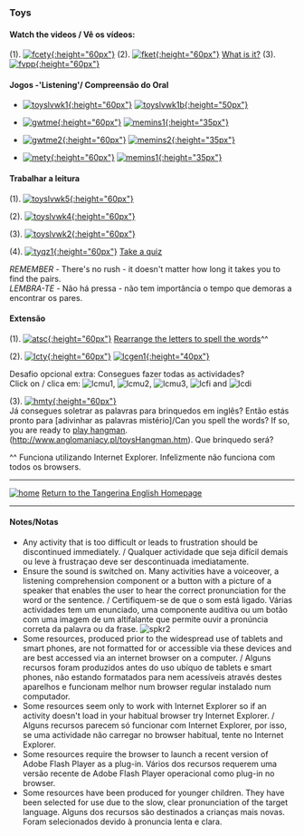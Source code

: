 <head>
<!-- Global site tag (gtag.js) - Google Analytics -->
<script async src="https://www.googletagmanager.com/gtag/js?id=UA-110947112-3"></script>
<script>
  window.dataLayer = window.dataLayer || [];
  function gtag(){dataLayer.push(arguments);}
  gtag('js', new Date());

  gtag('config', 'UA-110947112-3');
</script>
</head>

### Toys

#### Watch the videos / Vê os vídeos:  

<!---(1). [![wedt](/images/wedt.PNG)](https://www.youtube.com/watch?v=0tBTF6qV1ZY) [WOW English - Dangerous toys](https://www.youtube.com/watch?v=0tBTF6qV1ZY)
(2). [![wemt](/images/wemt.PNG)](https://www.youtube.com/watch?v=mMo8cWHXlck) [WOW English - Magic toys](https://www.youtube.com/watch?v=mMo8cWHXlck)-->

(1). [![fcety](/images/fkety.PNG){:height="60px"}](https://www.youtube.com/watch?v=gGxaTfzmuMI) (2). [![fket](/images/fket.PNG){:height="60px"}](https://www.youtube.com/watch?v=8-SWzpdcl6E) [What is it?](https://www.youtube.com/watch?v=8-SWzpdcl6E) (3). [![fvpp](/images/fvpp.PNG){:height="60px"}](https://www.youtube.com/watch?v=YI6VAsGlk7U)  
<!---Consegues dizer a palavra para cada brinquedo em inglês antes da imagem aparecer?  
Can you name each toy before the picture appears?-->  

#### Jogos -'Listening'/ Compreensão do Oral

* [![toyslvwk1](/images/toyslvwk1.PNG){:height="60px"}](https://www.liveworksheets.com/worksheets/en/English_as_a_Second_Language_(ESL)/Toys/Toys_(listen_and_choose)_ot1373gz) [![toyslvwk1b](/images/toyslvwk1b.PNG){:height="50px"}](https://www.liveworksheets.com/worksheets/en/English_as_a_Second_Language_(ESL)/Toys/Toys_(listen_and_choose)_ot1373gz)   

* [![gwtme](/images/gwtme.PNG){:height="60px"}](http://eslgamesworld.com/members/games/vocabulary/memoryaudio/toys2/index.html) [![memins1](/images/memins1.PNG){:height="35px"}](http://eslgamesworld.com/members/games/vocabulary/memoryaudio/toys2/index.html)  

* [![gwtme2](/images/gwtme2.PNG){:height="60px"}](http://www.eslgamesworld.com/members/games/vocabulary/memoryaudio/toys/index.html) [![memins2](/images/memins2.PNG){:height="35px"}](http://www.eslgamesworld.com/members/games/vocabulary/memoryaudio/toys/index.html)  

* [![mety](/images/mety.PNG){:height="60px"}](https://www.kidslearningville.com/toys-vocabulary-esl-memory-game/)  [![memins1](/images/memins1.PNG){:height="35px"}](https://www.kidslearningville.com/toys-vocabulary-esl-memory-game/)  

#### Trabalhar a leitura

(1). [![toyslvwk5](/images/toyslvwk5.PNG){:height="60px"}](https://www.liveworksheets.com/worksheets/en/English_as_a_Second_Language_(ESL)/Toys/My_toys_-_matching_dt7062cu)  
 
(2). [![toyslvwk4](/images/toyslvwk4.PNG){:height="60px"}](https://www.liveworksheets.com/worksheets/en/English_as_a_Second_Language_(ESL)/Toys/Toys_Vocabulary_ty74li)

(3). [![toyslvwk2](/images/toyslvwk2.PNG){:height="60px"}](https://www.liveworksheets.com/worksheets/en/English_as_a_Second_Language_(ESL)/Toys/Toys_(label_the_pictures)_vy1371ud)

(4). [![tyqz1](/images/tyqz1.PNG){:height="60px"}](http://www.english-4kids.com/quizzes/toys.htm) [Take a quiz](http://www.english-4kids.com/quizzes/toys.htm)

<!---#### Do you like to play memory? / Gostas de jogar 'memória'?  
(1). [![gwtme](/images/gwtme.PNG)](http://eslgamesworld.com/members/games/vocabulary/memoryaudio/toys2/index.html) [Liga as **palavras** com as imagens./Match the **words** with the pictures.](http://eslgamesworld.com/members/games/vocabulary/memoryaudio/toys2/index.html)

(2). [![gwtme2](/images/gwtme2.PNG)](http://www.eslgamesworld.com/members/games/vocabulary/memoryaudio/toys/index.html) [Liga as **frases** com as imagens./Match the **sentences** with the pictures.](http://www.eslgamesworld.com/members/games/vocabulary/memoryaudio/toys/index.html)

(3). [![mety](/images/mety.PNG)](https://www.kidslearningville.com/toys-vocabulary-esl-memory-game/) [Liga as **palavras** com as imagens./Match the **words** with the pictures.](https://www.kidslearningville.com/toys-vocabulary-esl-memory-game/)-->  

*REMEMBER* - There's no rush - it doesn't matter how long it takes you to find the pairs.  
*LEMBRA-TE* - Não há pressa - não tem importância o tempo que demoras a encontrar os pares. 

#### Extensão

<!---(1). Match the words to the pictures  
[![bcty1](/images/bcty1.PNG)](https://learnenglishkids.britishcouncil.org/en/word-games/toys-1) [Part 1](https://learnenglishkids.britishcouncil.org/en/word-games/toys-1)  
[![bcty2](/images/bcty2.PNG)](https://learnenglishkids.britishcouncil.org/en/word-games/toys-2) [Part 2](https://learnenglishkids.britishcouncil.org/en/word-games/toys-2)-->

(1). [![atsc](/images/atsc.PNG){:height="60px"}](http://www.anglomaniacy.pl/toysSpelling.htm) [Rearrange the letters to spell the words](http://www.anglomaniacy.pl/toysSpelling.htm)^^

(2). [![lcty](/images/lcty.PNG){:height="60px"}](http://www.learningchocolate.com/content/childrens-toys) [![lcgen1](/images/lcgen1.PNG){:height="40px"}](http://www.learningchocolate.com/content/childrens-toys)   
<!---Lê cada palavra, depois clica na imagem do altifalante para verificar a tua pronûncia./Read each word then click on the picture of the speaker next to the word to check your pronunciation.   
Optional extra challenge: Can you do all 5 activities?-->
Desafio opcional extra: Consegues fazer todas as actividades?  
Click on / clica em: ![lcmu1](/images/lcmu1.PNG), ![lcmu2](/images/lcmu2.PNG), ![lcmu3](/images/lcmu3.PNG), ![lcfi](/images/lcfi.PNG) and ![lcdi](/images/lcdi.PNG)

(3). [![hmty](/images/hmty.PNG){:height="60px"}](http://www.anglomaniacy.pl/toysHangman.htm)  
Já consegues soletrar as palavras para brinquedos em inglês? Então estás pronto para [adivinhar as palavras mistério]/Can you spell the words? If so, you are ready to [play hangman](http://www.anglomaniacy.pl/toysHangman.htm).   (http://www.anglomaniacy.pl/toysHangman.htm). Que brinquedo será?  

^^ Funciona utilizando Internet Explorer. Infelizmente não funciona com todos os browsers.  

***
[![home](/images/home.PNG)](https://tangerina-pt.github.io/English) [Return to the Tangerina English Homepage](https://tangerina-pt.github.io/English)

***

#### Notes/Notas
* Any activity that is too difficult or leads to frustration should be discontinued immediately. / Qualquer actividade que seja difícil demais ou leve à frustraçao deve ser descontinuada imediatamente.
* Ensure the sound is switched on. Many activities have a voiceover, a listening comprehension component or a button with a picture of a speaker that enables the user to hear the correct pronunciation for the word or the sentence. / Certifiquem-se de que o som está ligado. Várias actividades tem um enunciado, uma componente auditiva ou um botão com uma imagem de um altifalante que permite ouvir a pronúncia correta da palavra ou da frase. ![spkr2](/images/spkr2.PNG)
* Some resources, produced prior to the widespread use of tablets and smart phones, are not formatted for or accessible via these devices and are best accessed via an internet browser on a computer. / Alguns recursos foram produzidos antes do uso ubíquo de tablets e smart phones, não estando formatados para nem acessíveis através destes aparelhos e funcionam melhor num browser regular instalado num computador.
* Some resources seem only to work with Internet Explorer so if an activity doesn't load in your habitual browser try Internet Explorer. / Alguns recursos parecem só funcionar com Internet Explorer, por isso, se uma actividade não carregar no browser habitual, tente no Internet Explorer.
* Some resources require the browser to launch a recent version of Adobe Flash Player as a plug-in. Vários dos recursos requerem uma versão recente de Adobe Flash Player operacional como plug-in no browser.
* Some resources have been produced for younger children. They have been selected for use due to the slow, clear pronunciation of the target language. Alguns dos recursos são destinados a crianças mais novas. Foram selecionados devido à pronuncia lenta e clara.
